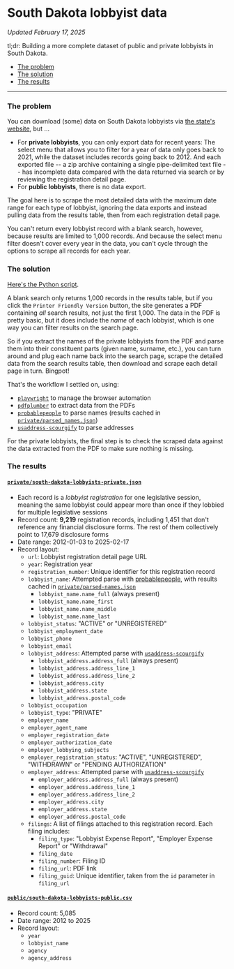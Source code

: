 # South Dakota lobbyist data

_Updated February 17, 2025_

tl;dr: Building a more complete dataset of public and private lobbyists in South Dakota.

- [The problem](#The-problem)
- [The solution](#The-solution)
- [The results](#The-results)

---

### The problem
You can download (some) data on South Dakota lobbyists via [the state's website](https://sosenterprise.sd.gov/BusinessServices/Lobbyist/LobbyistSearch.aspx), but ...
- For **private lobbyists**, you can only export data for recent years: The select menu that allows you to filter for a year of data only goes back to 2021, while the dataset includes records going back to 2012. And each exported file -- a zip archive containing a single pipe-delimited text file -- has incomplete data compared with the data returned via search or by reviewing the registration detail page.
- For **public lobbyists**, there is no data export.

The goal here is to scrape the most detailed data with the maximum date range for each type of lobbyist, ignoring the data exports and instead pulling data from the results table, then from each registration detail page.

You can't return every lobbyist record with a blank search, however, because results are limited to 1,000 records. And because the select menu filter doesn't cover every year in the data, you can't cycle through the options to scrape all records for each year.

### The solution

[Here's the Python script](download.py).

A blank search only returns 1,000 records in the results table, but if you click the `Printer Friendly Version` button, the site generates a PDF containing _all_ search results, not just the first 1,000. The data in the PDF is pretty basic, but it does include the _name_ of each lobbyist, which is one way you can filter results on the search page.

So if you extract the names of the private lobbyists from the PDF and parse them into their constituent parts (given name, surname, etc.), you can turn around and plug each name back into the search page, scrape the detailed data from the search results table, then download and scrape each detail page in turn. Bingpot!

That's the workflow I settled on, using:
- [`playwright`](https://playwright.dev/python/) to manage the browser automation
- [`pdfplumber`](https://github.com/jsvine/pdfplumber) to extract data from the PDFs
- [`probablepeople`](https://github.com/datamade/probablepeople) to parse names (results cached in [`private/parsed_names.json`](private/parsed_names.json))
- [`usaddress-scourgify`](https://github.com/GreenBuildingRegistry/usaddress-scourgify) to parse addresses

For the private lobbyists, the final step is to check the scraped data against the data extracted from the PDF to make sure nothing is missing.

### The results

#### [`private/south-dakota-lobbyists-private.json`](private/south-dakota-lobbyists-private.json)
- Each record is a _lobbyist registration_ for one legislative session, meaning the same lobbyist could appear more than once if they lobbied for multiple legislative sessions
- Record count: **9,219** registration records, including 1,451 that don't reference any financial disclosure forms. The rest of them collectively point to 17,679 disclosure forms
- Date range: 2012-01-03 to 2025-02-17
- Record layout:
    - `url`: Lobbyist registration detail page URL
    - `year`: Registration year
    - `registration_number`: Unique identifier for this registration record
    - `lobbyist_name`: Attempted parse with [probablepeople](https://github.com/datamade/probablepeople), with results cached in [`private/parsed-names.json`](private/parsed-names.json)
        - `lobbyist_name.name_full` (always present)
        - `lobbyist_name.name_first`
        - `lobbyist_name.name_middle`
        - `lobbyist_name.name_last`
    - `lobbyist_status`: "ACTIVE" or "UNREGISTERED"
    - `lobbyist_employment_date`
    - `lobbyist_phone`
    - `lobbyist_email`
    - `lobbyist_address`: Attempted parse with [`usaddress-scourgify`](https://github.com/GreenBuildingRegistry/usaddress-scourgify)
        - `lobbyist_address.address_full` (always present)
        - `lobbyist_address.address_line_1`
        - `lobbyist_address.address_line_2`
        - `lobbyist_address.city`
        - `lobbyist_address.state`
        - `lobbyist_address.postal_code`
    - `lobbyist_occupation`
    - `lobbyist_type`: "PRIVATE"
    - `employer_name`
    - `employer_agent_name`
    - `employer_registration_date`
    - `employer_authorization_date`
    - `employer_lobbying_subjects`
    - `employer_registration_status`: "ACTIVE", "UNREGISTERED", "WITHDRAWN" or "PENDING AUTHORIZATION"
    - `employer_address`: Attempted parse with [`usaddress-scourgify`](https://github.com/GreenBuildingRegistry/usaddress-scourgify)
        - `employer_address.address_full` (always present)
        - `employer_address.address_line_1`
        - `employer_address.address_line_2`
        - `employer_address.city`
        - `employer_address.state`
        - `employer_address.postal_code`
    - `filings`: A list of filings attached to this registration record. Each filing includes:
        - `filing_type`: "Lobbyist Expense Report", "Employer Expense Report" or "Withdrawal"
        - `filing_date`
        - `filing_number`: Filing ID
        - `filing_url`: PDF link
        - `filing_guid`: Unique identifier, taken from the `id` parameter in `filing_url`

#### [`public/south-dakota-lobbyists-public.csv`](public/south-dakota-lobbyists-public.csv)
- Record count: 5,085
- Date range: 2012 to 2025
- Record layout:
    - `year`
    - `lobbyist_name`
    - `agency`
    - `agency_address`